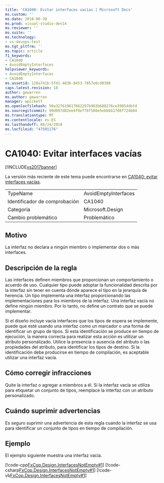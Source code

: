 ```yaml
---
title: 'CA1040: Evitar interfaces vacías | Microsoft Docs'
ms.custom: ''
ms.date: 2018-06-30
ms.prod: visual-studio-dev14
ms.reviewer: ''
ms.suite: ''
ms.technology:
- vs-devops-test
ms.tgt_pltfrm: ''
ms.topic: article
f1_keywords:
- CA1040
- AvoidEmptyInterfaces
helpviewer_keywords:
- AvoidEmptyInterfaces
- CA1040
ms.assetid: 120a741b-5fd1-4836-8453-7857e0cd0380
caps.latest.revision: 18
author: gewarren
ms.author: gewarren
manager: wpickett
ms.openlocfilehash: 50a32f619617662297b903b680276ce39854dbfd
ms.sourcegitcommit: 99d097d82ee4f9eff6f588e5ebb6b17d8f724b04
ms.translationtype: MT
ms.contentlocale: es-ES
ms.lasthandoff: 08/24/2018
ms.locfileid: "47591176"
---
```

# <a name="ca1040-avoid-empty-interfaces"></a>CA1040: Evitar interfaces vacías
[!INCLUDE[vs2017banner](../includes/vs2017banner.md)]

La versión más reciente de este tema puede encontrarse en [CA1040: evitar interfaces vacías](https://docs.microsoft.com/visualstudio/code-quality/ca1040-avoid-empty-interfaces).

|||
|-|-|
|TypeName|AvoidEmptyInterfaces|
|Identificador de comprobación|CA1040|
|Categoría|Microsoft.Design|
|Cambio problemático|Problemático|

## <a name="cause"></a>Motivo
 La interfaz no declara a ningún miembro o implementar dos o más interfaces.

## <a name="rule-description"></a>Descripción de la regla
 Las interfaces definen miembros que proporcionan un comportamiento o acuerdo de uso. Cualquier tipo puede adoptar la funcionalidad descrita por la interfaz sin tener en cuenta dónde aparece el tipo en la jerarquía de herencia. Un tipo implementa una interfaz proporcionando las implementaciones para los miembros de la interfaz. Una interfaz vacía no define ningún miembro. Por lo tanto, no define un contrato que se puede implementar.

 Si el diseño incluye vacía interfaces que los tipos de espera se implemente, puede que esté usando una interfaz como un marcador o una forma de identificar un grupo de tipos. Si esta identificación se produce en tiempo de ejecución, la manera correcta para realizar esta acción es utilizar un atributo personalizado. Utilice la presencia o ausencia del atributo o las propiedades del atributo, para identificar los tipos de destino. Si la identificación debe producirse en tiempo de compilación, es aceptable utilizar una interfaz vacía.

## <a name="how-to-fix-violations"></a>Cómo corregir infracciones
 Quite la interfaz o agregar a miembros a él. Si la interfaz vacía se utiliza para etiquetar un conjunto de tipos, reemplace la interfaz con un atributo personalizado.

## <a name="when-to-suppress-warnings"></a>Cuándo suprimir advertencias
 Es seguro suprimir una advertencia de esta regla cuando la interfaz se usa para identificar un conjunto de tipos en tiempo de compilación.

## <a name="example"></a>Ejemplo
 El ejemplo siguiente muestra una interfaz vacía.

 [!code-cpp[FxCop.Design.InterfacesNotEmpty#1](../snippets/cpp/VS_Snippets_CodeAnalysis/FxCop.Design.InterfacesNotEmpty/cpp/FxCop.Design.InterfacesNotEmpty.cpp#1)]
 [!code-csharp[FxCop.Design.InterfacesNotEmpty#1](../snippets/csharp/VS_Snippets_CodeAnalysis/FxCop.Design.InterfacesNotEmpty/cs/FxCop.Design.InterfacesNotEmpty.cs#1)]
 [!code-vb[FxCop.Design.InterfacesNotEmpty#1](../snippets/visualbasic/VS_Snippets_CodeAnalysis/FxCop.Design.InterfacesNotEmpty/vb/FxCop.Design.InterfacesNotEmpty.vb#1)]




